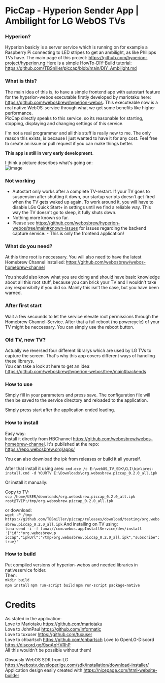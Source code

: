 
# PicCap - Hyperion Sender App | Ambilight for LG WebOS TVs  
  
### Hyperion?  
Hyperion basicly is a server service which is running on for example a Raspberry Pi connecting to LED stripes to get an ambilight, as like Philipps TVs have. The main page of this project: https://github.com/hyperion-project/hyperion.ng Here is a simple HowTo-DIY-Build tutorial: https://github.com/TBSniller/piccap/blob/main/DIY_Ambilight.md
  
  
### What is this?  
The main idea of this is, to have a simple frontend app with autostart feature for the hyperion-webos executable firstly developed by mariotaku here: https://github.com/webosbrew/hyperion-webos. This executeable now is a real native WebOS-service through what we get some benefits like higher performance.  
PicCap directly speaks to this service, so its reasonable for starting, stopping, displaying and changing settings of this service.  
  
  
I'm not a real programmer and all this stuff is really new to me. The only reason this exists, is because I just wanted to have it for any cost. Feel free to create an issue or pull request if you can make things better.  
  
**This app is still in very early development.**
  
I think a picture describes what's going on:  
![image](https://user-images.githubusercontent.com/51515147/148600390-a1eafb20-240a-4d8e-b71f-e03729950599.png)

  

### Not working  
- Autostart only works after a complete TV-restart. If your TV goes to suspension after shutting it down, our startup scripts doesn't get fired when the TV gets waked up again. To work around it, you will have to disable LGs Quick Start+ in settings until we find a reliable way. This way the TV doesn't go to sleep, it fully shuts down.  
- Nothing more known so far.  
- Please see https://github.com/webosbrew/hyperion-webos/tree/main#known-issues for issues regarding the backend capture service. - This is only the frontend application!  

### What do you need?  

At this time root is neccessary. You will also need to have the latest Homebrew Channel installed: https://github.com/webosbrew/webos-homebrew-channel

You should also know what you are doing and should have basic knowledge about all this root stuff, because you can brick your TV and I wouldn't take any responsibilty if you did so. Mainly this isn't the case, but you have been warned. 
  
### After first start  
Wait a few secounds to let the service elevate root permissions through the Homebrew Channel-Service. After that a full reboot (no powercycle) of your TV might be neccessary. You can simply use the reboot button.
  
  
### Old TV, new TV?  
Actually we reversed four different librarys which are used by LG TVs to capture the screen. That's why this app covers different ways of handling these librarys.  
You can take a look at here to get an idea: https://github.com/webosbrew/hyperion-webos/tree/main#backends

### How to use  
Simply fill in your parameters and press save. The configuration file will then be saved to the service directory and reloaded to the application.
  
Simply press start after the application ended loading.
  
### How to install  
Easy way:  
Install it directly from HBChannel https://github.com/webosbrew/webos-homebrew-channel. It's published at the repo: https://repo.webosbrew.org/apps/  

You can also download the ipk from releases or build it all yourself.
  
After that install it using ares:
`cmd.exe /c E:\webOS_TV_SDK\CLI\bin\ares-install.cmd -d YOURTV E:\Downloads\org.webosbrew.piccap_0.2.0_all.ipk`
  
Or install it manually:  
  
Copy to TV:  
`scp /home/USER/downloads/org.webosbrew.piccap_0.2.0_all.ipk root@TVIP:/tmp/org.webosbrew.piccap_0.2.0_all.ipk`

or download:  
`wget -P /tmp https://github.com/TBSniller/piccap/releases/download/testing/org.webosbrew.piccap_0.2.0_all.ipk`
And installing on TV using:  
`luna-send -i -f luna://com.webos.appInstallService/dev/install '{"id":"org.webosbrew.p
iccap","ipkUrl":"/tmp/org.webosbrew.piccap_0.2.0_all.ipk","subscribe":true}'`  
  

### How to build  
Put compiled versions of hyperion-webos and needed libraries in nativeservice folder.  
Then:  
`mkdir build`  
`npm install`
`npm run-script build`
`npm run-script package-native`
  
# Credits  
As stated in the application:  
Love to Mariotaku https://github.com/mariotaku  
Love to JohnPaul https://github.com/Informatic  
Love to tuxuser https://github.com/tuxuser  
Love to chbartsch https://github.com/chbartsch
Love to OpenLG-Discord https://discord.gg/9sqAgHVRhP  
All this wouldn't be possible without them!  
  
Obvously WebOS SDK from LG https://webostv.developer.lge.com/sdk/installation/download-installer/  
Application design easily created with https://nicepage.com/html-website-builder  
